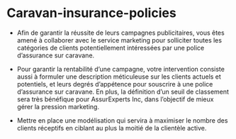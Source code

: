 # Caravan-insurance-policies



- Afin de garantir la réussite de leurs campagnes publicitaires, vous êtes amené à collaborer avec le 
service marketing pour solliciter toutes les catégories de clients potentiellement intéressées par 
une police d’assurance sur caravane.

- Pour garantir la rentabilité d’une campagne, votre intervention consiste aussi à formuler une 
description méticuleuse sur les clients actuels et potentiels, et leurs degrés d’appétence pour 
souscrire à une police d’assurance sur caravane. En plus, la définition d’un seuil de classement sera 
très bénéfique pour AssurExperts Inc, dans l’objectif de mieux gérer la pression marketing.  

- Mettre en place une modélisation qui servira à maximiser le nombre des clients réceptifs en 
ciblant au plus la moitié de la clientèle active. 
